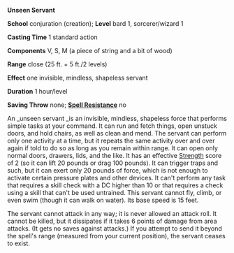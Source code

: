  **Unseen Servant**

**School** conjuration (creation); **Level** bard 1, sorcerer/wizard 1

**Casting Time** 1 standard action

**Components** V, S, M (a piece of string and a bit of wood)

**Range** close (25 ft. + 5 ft./2 levels)

**Effect** one invisible, mindless, shapeless servant

**Duration** 1 hour/level

**Saving Throw** none; **[Spell Resistance](../glossary.html#_spell-resistance)** no

An _unseen servant _is an invisible, mindless, shapeless force that performs simple tasks at your command. It can run and fetch things, open unstuck doors, and hold chairs, as well as clean and mend. The servant can perform only one activity at a time, but it repeats the same activity over and over again if told to do so as long as you remain within range. It can open only normal doors, drawers, lids, and the like. It has an effective [Strength](../gettingStarted.html#_strength) score of 2 (so it can lift 20 pounds or drag 100 pounds). It can trigger traps and such, but it can exert only 20 pounds of force, which is not enough to activate certain pressure plates and other devices. It can't perform any task that requires a skill check with a DC higher than 10 or that requires a check using a skill that can't be used untrained. This servant cannot fly, climb, or even swim (though it can walk on water). Its base speed is 15 feet.

The servant cannot attack in any way; it is never allowed an attack roll. It cannot be killed, but it dissipates if it takes 6 points of damage from area attacks. (It gets no saves against attacks.) If you attempt to send it beyond the spell's range (measured from your current position), the servant ceases to exist.

